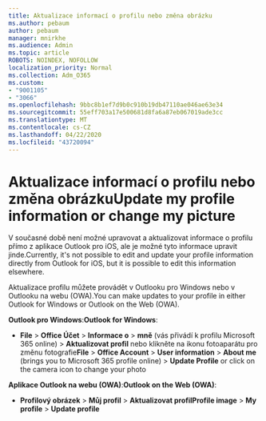 ```yaml
---
title: Aktualizace informací o profilu nebo změna obrázku
ms.author: pebaum
author: pebaum
manager: mnirkhe
ms.audience: Admin
ms.topic: article
ROBOTS: NOINDEX, NOFOLLOW
localization_priority: Normal
ms.collection: Adm_O365
ms.custom:
- "9001105"
- "3066"
ms.openlocfilehash: 9bbc8b1ef7d9b0c910b19db47110ae046ae63e34
ms.sourcegitcommit: 55eff703a17e500681d8fa6a87eb067019ade3cc
ms.translationtype: MT
ms.contentlocale: cs-CZ
ms.lasthandoff: 04/22/2020
ms.locfileid: "43720094"
---
```

# <a name="update-my-profile-information-or-change-my-picture"></a><span data-ttu-id="2673d-102">Aktualizace informací o profilu nebo změna obrázku</span><span class="sxs-lookup"><span data-stu-id="2673d-102">Update my profile information or change my picture</span></span>

<span data-ttu-id="2673d-103">V současné době není možné upravovat a aktualizovat informace o profilu přímo z aplikace Outlook pro iOS, ale je možné tyto informace upravit jinde.</span><span class="sxs-lookup"><span data-stu-id="2673d-103">Currently, it's not possible to edit and update your profile information directly from Outlook for iOS, but it is possible to edit this information elsewhere.</span></span> 

<span data-ttu-id="2673d-104">Aktualizace profilu můžete provádět v Outlooku pro Windows nebo v Outlooku na webu (OWA).</span><span class="sxs-lookup"><span data-stu-id="2673d-104">You can make updates to your profile in either Outlook for Windows or Outlook on the Web (OWA).</span></span> 

<span data-ttu-id="2673d-105">**Outlook pro Windows**:</span><span class="sxs-lookup"><span data-stu-id="2673d-105">**Outlook for Windows**:</span></span> 

- <span data-ttu-id="2673d-106">**File** > **Office Účet** > **Informace o** > **mně** (vás přivádí k profilu Microsoft 365 online) > **Aktualizovat profil** nebo klikněte na ikonu fotoaparátu pro změnu fotografie</span><span class="sxs-lookup"><span data-stu-id="2673d-106">**File** > **Office Account** > **User information** > **About me** (brings you to Microsoft 365 profile online) > **Update Profile** or click on the camera icon to change your photo</span></span>  
  
<span data-ttu-id="2673d-107">**Aplikace Outlook na webu (OWA)**:</span><span class="sxs-lookup"><span data-stu-id="2673d-107">**Outlook on the Web (OWA)**:</span></span> 

- <span data-ttu-id="2673d-108">**Profilový obrázek** > **Můj profil** > **Aktualizovat profil**</span><span class="sxs-lookup"><span data-stu-id="2673d-108">**Profile image** > **My profile** > **Update profile**</span></span>
